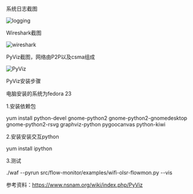 系统日志截图

![logging](http://ww4.sinaimg.cn/mw690/bd615ff8gw1f5ff4wzwvcj211v0bzdqh.jpg)

Wireshark截图

![wireshark](http://ww2.sinaimg.cn/mw690/bd615ff8gw1f5fonyl136j20xp0fr107.jpg)

PyViz截图，网络由P2P以及csma组成

![PyViz](http://ww3.sinaimg.cn/mw690/bd615ff8gw1f5gh9vydg5j21170g1dlv.jpg)

PyViz安装步骤

电脑安装的系统为fedora 23

1.安装依赖包

yum install python-devel gnome-python2 gnome-python2-gnomedesktop gnome-python2-rsvg graphviz-python pygoocanvas python-kiwi

2.安装安装交互python

yum install ipython

3.测试

./waf --pyrun src/flow-monitor/examples/wifi-olsr-flowmon.py --vis

参考资料：https://www.nsnam.org/wiki/index.php/PyViz

